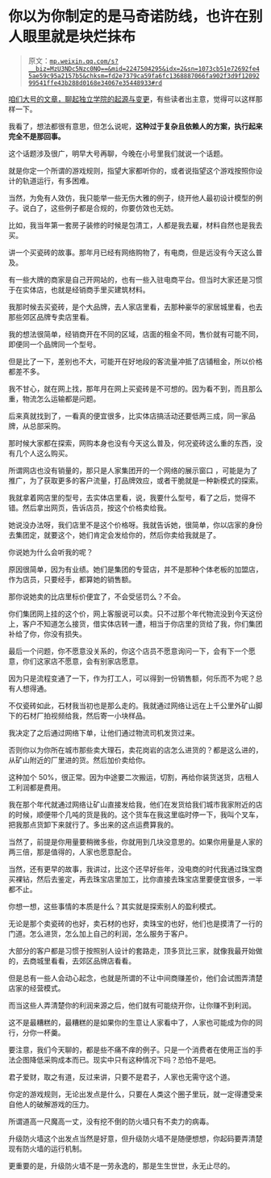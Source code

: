 # 你以为你制定的是马奇诺防线，也许在别人眼里就是块烂抹布

> 原文：[`mp.weixin.qq.com/s?__biz=MzU3NDc5Nzc0NQ==&mid=2247504295&idx=2&sn=1073cb51e72692fe45ae59c95a2157b5&chksm=fd2e7379ca59fa6fc1368887066fa902f3d9f1209299541ffe43b288d0168e34067e35448933#rd`](http://mp.weixin.qq.com/s?__biz=MzU3NDc5Nzc0NQ==&mid=2247504295&idx=2&sn=1073cb51e72692fe45ae59c95a2157b5&chksm=fd2e7379ca59fa6fc1368887066fa902f3d9f1209299541ffe43b288d0168e34067e35448933#rd)

[咱们大号的文章，聊起独立学院的起源与变更](https://mp.weixin.qq.com/s?__biz=MzU0MjYwNDU2Mw==&mid=2247499481&idx=2&sn=292abad4a8f9ed54eb49a1556301b0a2&chksm=fb1a92a5cc6d1bb3860be1754d75e0d03af8c14cf8b5b602230098e3657445ffecf2c38ee4e1&token=489510864&lang=zh_CN&scene=21#wechat_redirect)，有些读者出主意，觉得可以这样那样一下。

我看了，想法都很有意思，但怎么说呢，**这种过于复杂且依赖人的方案，执行起来完全不是那回事。** 

这个话题涉及很广，明早大号再聊，今晚在小号里我们就说一个话题。

就是你定一个所谓的游戏规则，指望大家都听你的，或者说指望这个游戏按照你设计的轨道运行，有多困难。

当然，为免有人效仿，我只能举一些无伤大雅的例子，绕开他人最初设计模型的例子。说白了，这些例子都是合规的，你要仿效也无妨。

比如，我当年第一套房子装修的时候是包清工，人都是我去雇，材料自然也是我去买。 

讲一个买瓷砖的故事。那年月已经有网络购物了，有电商，但是远没有今天这么普及。 

有一些大牌的商家是自己开网站的，也有一些入驻电商平台。但当时大家还是习惯于在实体店，也就是经销商手里买建筑材料。

我那时候去买瓷砖，是个大品牌，去人家店里看，去那种豪华的家居城里看，也去那些郊区品牌专卖店里看。 

我的想法很简单，经销商开在不同的区域，店面的租金不同，售价就有可能不同，即便同一个品牌同一个型号。 

但是比了一下，差别也不大，可能开在好地段的客流量冲抵了店铺租金，所以价格都差不多。 

我不甘心，就在网上找，那年月在网上买瓷砖是不可想的。因为看不到，而且那么重，物流怎么运输都是问题。

后来真就找到了，一看真的便宜很多，比实体店搞活动还要低两三成，同一家品牌，从总部采购。 

那时候大家都在探索，网购本身也没有今天这么普及，何况瓷砖这么重的东西，没有几个人这么购买。 

所谓网店也没有销量的，那只是人家集团开的一个网络的展示窗口 ，可能是为了推广，为了获取更多的客户流量，打品牌效应，或者干脆就是一种新模式的探索。

我就拿着网店里的型号，去实体店里看，说，我要什么型号，看了之后，觉得不错。然后拿出网页，告诉店员，按这个价格卖给我。

她说没办法呀，我们店里不是这个价格呀。我就告诉她，很简单，你以店家的身份去集团定，就要这个，她们肯定会发给你的，然后你卖给我就是了。 

你说她为什么会听我的呢？ 

原因很简单，因为有业绩。她们是集团的专营店，并不是那种个体老板的加盟店，作为店员，只要经手，都算她的销售额。

那你说她卖的比店里标价便宜了，不会受惩罚么？不会。 

你们集团网上挂的这个价，网上客服说可以卖。只不过那个年代物流没到今天这份上，客户不知道怎么接货，借实体店转一遭，相当于你店里的货给了我，你们集团补给了你，你没有损失。 

最后一个问题，你不愿意没关系的，你这个店员不愿意询问一下，会有下一个愿意，你们这家店不愿意，会有别家店愿意。 

因为只是流程变通了一下，作为打工人，可以得到一份销售额，何乐而不为呢？总有人想得通。

不仅瓷砖如此，石材我当初也是那么走的。我就通过网络让远在上千公里外矿山脚下的石材厂拍视频给我，然后寄一小块样品。 

我决定了之后通过网络下单，让他们通过物流司机发货过来。 

否则你以为你所在城市那些卖大理石，卖花岗岩的店怎么进货的？都是这么进的，从矿山附近的厂里进的货。然后加价卖给你。 

这种加个 50%，很正常。因为中途要二次搬运，切割，再给你装货送货，店租人工利润都是费用。 

我在那个年代就通过网络让矿山直接发给我，他们在发货给我们城市我家附近的店的时候，顺便带个几吨的货是我的。这个货车在我这里临时停一下，我叫个叉车，把我那点货卸下来就行了。多出来的这点运费算我的。

当然了，前提是你用量要稍微多些，你就用到几块没意思的。如果你用量是人家的两三倍，那是值得的，人家也愿意配合。

当然，还有更早的故事，我讲过，比这个还早好些年，没电商的时代我通过珠宝商买裸钻，然后去鉴定，再去珠宝店里加工，比你直接去珠宝店里要便宜很多，一半都不止。

你想一想，这些事情的本质是什么？其实就是探索别人的盈利模式。

无论是那个卖瓷砖的也好，卖石材的也好，卖珠宝的也好，他们也是摸清了一行的门道。怎么进货，怎么加上自己的利润，怎么服务于客户。

大部分的客户都是习惯于按照别人设计的套路走，顶多货比三家，就像我最开始做的，去商城里看看，去郊区品牌店看看。 

但是总有一些人会动心起念，也就是所谓的不让中间商赚差价，他们会试图弄清楚店家的经营模式。 

而当这些人弄清楚你的利润来源之后，他们就有可能绕开你，让你赚不到利润。 

这不是最糟糕的，最糟糕的是如果你的生意让人家看中了，人家也可能成为你的同行，分你一杯羹。

要注意，我们今天聊的，都是些不痛不痒的例子。只是一个消费者在使用正当的手法企图降低采购成本而已。现实中只有这种情况下吗？恐怕不是吧。

君子爱财，取之有道，反过来讲，只要不是君子，人家也无需守这个道。

你定的游戏规则，无论出发点是什么，只要在人类这个圈子里玩，就一定得遭受来自他人的破解游戏的压力。

所谓道高一尺魔高一丈，没有挖不倒的防火墙只有不卖力的病毒。

升级防火墙这个出发点当然是好意，但升级防火墙不是随便想想，你起码要弄清楚现有防火墙的运行机制。

更重要的是，升级防火墙不是一劳永逸的，那是生生世世，永无止尽的。